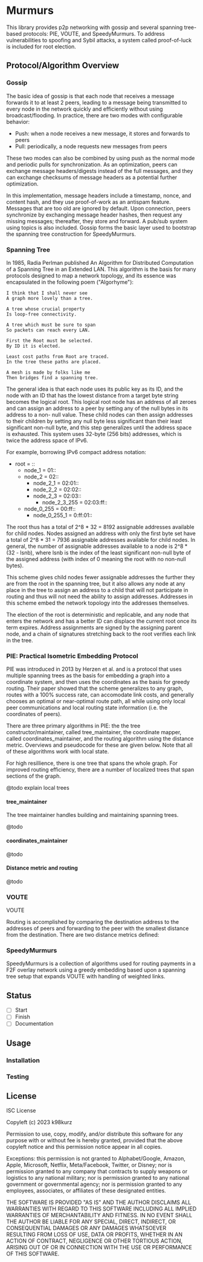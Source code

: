 # Murmurs

This library provides p2p networking with gossip and several spanning tree-based
protocols: PIE, VOUTE, and SpeedyMurmurs. To address vulnerabilities to spoofing
and Sybil attacks, a system called proof-of-luck is included for root election.

## Protocol/Algorithm Overview

### Gossip

The basic idea of gossip is that each node that receives a message forwards it
to at least 2 peers, leading to a message being transmitted to every node in the
network quickly and efficiently without using broadcast/flooding. In practice,
there are two modes with configurable behavior:

- Push: when a node receives a new message, it stores and forwards to peers
- Pull: periodically, a node requests new messages from peers

These two modes can also be combined by using push as the normal mode and
periodic pulls for synchronization. As an optimization, peers can exchange
message headers/digests instead of the full messages, and they can exchange
checksums of message headers as a potential further optimization.

In this implementation, message headers include a timestamp, nonce, and content
hash, and they use proof-of-work as an antispam feature. Messages that are too
old are ignored by default. Upon connection, peers synchronize by exchanging
message header hashes, then request any missing messages; thereafter, they store
and forward. A pub/sub system using topics is also included. Gossip forms the
basic layer used to bootstrap the spanning tree construction for SpeedyMurmurs.

### Spanning Tree

In 1985, Radia Perlman published An Algorithm for Distributed Computation of a
Spanning Tree in an Extended LAN. This algorithm is the basis for many protocols
designed to map a network topology, and its essence was encapsulated in the
following poem ("Algorhyme"):

```
I think that I shall never see
A graph more lovely than a tree.

A tree whose crucial property
Is loop-free connectivity.

A tree which must be sure to span
So packets can reach every LAN.

First the Root must be selected.
By ID it is elected.

Least cost paths from Root are traced.
In the tree these paths are placed.

A mesh is made by folks like me
Then bridges find a spanning tree.
```

The general idea is that each node uses its public key as its ID, and the node
with an ID that has the lowest distance from a target byte string becomes the
logical root. This logical root node has an address of all zeroes and can assign
an address to a peer by setting any of the null bytes in its address to a non-
null value. These child nodes can then assign addresses to their children by
setting any null byte less significant than their least significant non-null
byte, and this step generalizes until the address space is exhausted. This
system uses 32-byte (256 bits) addresses, which is twice the address space of
IPv6.

For example, borrowing IPv6 compact address notation:

- root = ::
    - node_1 = 01::
    - node_2 = 02::
        - node_2_1 = 02:01::
        - node_2_2 = 02:02::
        - node_2_3 = 02:03::
            - node_2_3_255 = 02:03:ff::
    - node_0_255 = 00:ff::
        - node_0_255_1 = 0:ff:01::

The root thus has a total of 2^8 * 32 = 8192 assignable addresses available for
child nodes. Nodes assigned an address with only the first byte set have a total
of 2^8 * 31 = 7936 assignable addresses available for child nodes. In general,
the number of assignable addresses available to a node is 2^8 * (32 - lsnb),
where lsnb is the index of the least significant non-null byte of the assigned
address (with index of 0 meaning the root with no non-null bytes).

This scheme gives child nodes fewer assignable addresses the further they are
from the root in the spanning tree, but it also allows any node at any place in
the tree to assign an address to a child that will not participate in routing
and thus will not need the ability to assign addresses. Addresses in this scheme
embed the network topology into the addresses themselves.

The election of the root is deterministic and replicable, and any node that
enters the network and has a better ID can displace the current root once its
term expires. Address assignments are signed by the assigning parent node, and a
chain of signatures stretching back to the root verifies each link in the tree.

### PIE: Practical Isometric Embedding Protocol

PIE was introduced in 2013 by Herzen et al. and is a protocol that uses multiple
spanning trees as the basis for embedding a graph into a coordinate system, and
then uses the coordinates as the basis for greedy routing. Their paper showed
that the scheme generalizes to any graph, routes with a 100% success rate, can
accomodate link costs, and generally chooses an optimal or near-optimal route
path, all while using only local peer communications and local routing state
information (i.e. the coordinates of peers).

There are three primary algorithms in PIE: the the tree constructor/maintainer,
called tree_maintainer, the coordinate mapper, called coordinates_maintainer,
and the routing algorithm using the distance metric. Overviews and pseudocode
for these are given below. Note that all of these algorithms work with local
state.

For high resillience, there is one tree that spans the whole graph. For improved
routing efficiency, there are a number of localized trees that span sections of
the graph.

@todo explain local trees

#### tree_maintainer

The tree maintainer handles building and maintaining spanning trees.

@todo

#### coordinates_maintainer

@todo

#### Distance metric and routing

@todo

### VOUTE

VOUTE

Routing is accomplished by comparing the destination address to the addresses of
peers and forwarding to the peer with the smallest distance from the destination.
There are two distance metrics defined:

### SpeedyMurmurs

SpeedyMurmurs is a collection of algorithms used for routing payments in a F2F
overlay network using a greedy embedding based upon a spanning tree setup that
expands VOUTE with handling of weighted links.

## Status

- [ ] Start
- [ ] Finish
- [ ] Documentation

## Usage

### Installation

### Testing

## License

ISC License

Copyleft (c) 2023 k98kurz

Permission to use, copy, modify, and/or distribute this software
for any purpose with or without fee is hereby granted, provided
that the above copyleft notice and this permission notice appear in
all copies.

Exceptions: this permission is not granted to Alphabet/Google, Amazon,
Apple, Microsoft, Netflix, Meta/Facebook, Twitter, or Disney; nor is
permission granted to any company that contracts to supply weapons or
logistics to any national military; nor is permission granted to any
national government or governmental agency; nor is permission granted to
any employees, associates, or affiliates of these designated entities.

THE SOFTWARE IS PROVIDED "AS IS" AND THE AUTHOR DISCLAIMS ALL
WARRANTIES WITH REGARD TO THIS SOFTWARE INCLUDING ALL IMPLIED
WARRANTIES OF MERCHANTABILITY AND FITNESS. IN NO EVENT SHALL THE
AUTHOR BE LIABLE FOR ANY SPECIAL, DIRECT, INDIRECT, OR
CONSEQUENTIAL DAMAGES OR ANY DAMAGES WHATSOEVER RESULTING FROM LOSS
OF USE, DATA OR PROFITS, WHETHER IN AN ACTION OF CONTRACT,
NEGLIGENCE OR OTHER TORTIOUS ACTION, ARISING OUT OF OR IN
CONNECTION WITH THE USE OR PERFORMANCE OF THIS SOFTWARE.
